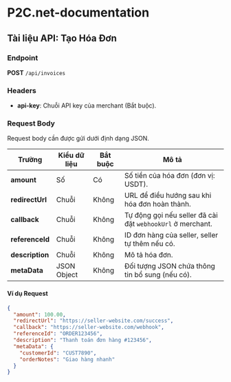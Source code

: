 # P2C.net-documentation


## Tài liệu API: Tạo Hóa Đơn

### Endpoint
**POST** `/api/invoices`

### Headers
- **api-key**: Chuỗi API key của merchant (Bắt buộc).

### Request Body
Request body cần được gửi dưới định dạng JSON.

| Trường           | Kiểu dữ liệu  | Bắt buộc | Mô tả                                                                 |
|-------------------|---------------|----------|-----------------------------------------------------------------------|
| **amount**        | Số            | Có       | Số tiền của hóa đơn (đơn vị: USDT).                                  |
| **redirectUrl**   | Chuỗi         | Không    | URL để điều hướng sau khi hóa đơn hoàn thành.                        |
| **callback**      | Chuỗi         | Không    | Tự động gọi nếu seller đã cài đặt `webhookUrl` ở merchant.           |
| **referenceId**   | Chuỗi         | Không    | ID đơn hàng của seller, seller tự thêm nếu có.                       |
| **description**   | Chuỗi         | Không    | Mô tả hóa đơn.                                                       |
| **metaData**      | JSON Object   | Không    | Đối tượng JSON chứa thông tin bổ sung (nếu có).                      |

#### Ví dụ Request
```json
{
  "amount": 100.00,
  "redirectUrl": "https://seller-website.com/success",
  "callback": "https://seller-website.com/webhook",
  "referenceId": "ORDER123456",
  "description": "Thanh toán đơn hàng #123456",
  "metaData": {
    "customerId": "CUST7890",
    "orderNotes": "Giao hàng nhanh"
  }
}

